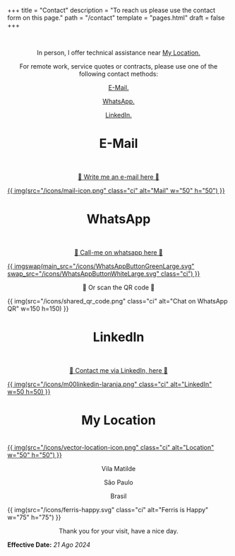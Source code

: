 +++
title = "Contact"
description = "To reach us please use the contact form on this page."
path = "/contact"
template = "pages.html"
draft = false
+++



<br>
<p style="text-align: center;">In person, I offer technical assistance near <a class="link" href="#ubicación" data-scroll> My Location.</a></p>
<p style="text-align: center;">For remote work, service quotes or contracts, please use one of the following contact methods:</p>
<p style="text-align: center;"><a class="link" href="#mail" data-scroll>E-Mail.</a></p>
<p style="text-align: center;"><a class="link" href="#whatsapp" data-scroll>WhatsApp.</a></p>
<p style="text-align: center;"><a class="link" href="#linkedin" data-scroll>LinkedIn.</a></p>

<h1 style="text-align: center;"><a name="mail">E-Mail</a></h1>
</br>
<p style="text-align: center;"><a aria-label="" href="mailto:ngawang.monlam@gmail.com">🔻 Write me an e-mail here 🔻</p>
{{ img(src="/icons/mail-icon.png" class="ci" alt="Mail" w="50" h="50") }}
</a>

<h1 style="text-align: center;"><a name="whatsapp">WhatsApp</a></h1>

</br>

<p style="text-align: center;"><a aria-label="Chat on WhatsApp" href="https://wa.me/5511933014430">🔻 Call-me on whatsapp here 🔻</p>
{{ imgswap(main_src="/icons/WhatsAppButtonGreenLarge.svg" swap_src="/icons/WhatsAppButtonWhiteLarge.svg" class="ci") }}
</a>
<br>
<p style="text-align: center;">🔻 Or scan the QR code 🔻</p>

{{ img(src="/icons/shared_qr_code.png" class="ci" alt="Chat on WhatsApp QR" w=150 h=150) }}

<h1 style="text-align: center;"><a name="linkedin">LinkedIn</a></h1>
</br>
<p style="text-align: center;"><a aria-label="Linkedin" href="https://www.linkedin.com/in/luis-ricardo-mart%C3%ADnez-d%C3%ADaz/">🔻 Contact me via LinkedIn, here 🔻</p>

{{ img(src="/icons/m00linkedin-laranja.png" class="ci" alt="LinkedIn" w=50 h=50) }}
</a>
<h1 style="text-align: center;"><a name="ubicación">My Location</a></h1>
<br>
<a aria-label="" href="https://maps.app.goo.gl/2jhxeaV6scHKJsFY9">
{{ img(src="/icons/vector-location-icon.png" class="ci" alt="Location" w="50" h="50") }}
</a>
<p style="text-align: center;">Vila Matilde</p>
<p style="text-align: center;">São Paulo</p>
<p style="text-align: center;">Brasil</p>

{{ img(src="/icons/ferris-happy.svg" class="ci" alt="Ferris is Happy" w="75" h="75") }}

<p style="text-align: center;">Thank you for your visit, have a nice day.</p>


**Effective Date:** _21 Ago 2024_

